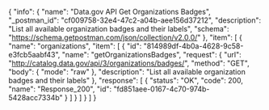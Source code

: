 {
  "info": {
    "name": "Data.gov API Get Organizations Badges",
    "_postman_id": "cf009758-32e4-47c2-a04b-aee156d37212",
    "description": "List all available organization badges and their labels",
    "schema": "https://schema.getpostman.com/json/collection/v2.0.0/"
  },
  "item": [
    {
      "name": "organizations",
      "item": [
        {
          "id": "814989df-4b0a-4628-9c58-e3fcb5aabf43",
          "name": "getOrganizationsBadges",
          "request": {
            "url": "http://catalog.data.gov/api/3/organizations/badges/",
            "method": "GET",
            "body": {
              "mode": "raw"
            },
            "description": "List all available organization badges and their labels"
          },
          "response": [
            {
              "status": "OK",
              "code": 200,
              "name": "Response_200",
              "id": "fd851aee-0167-4c70-974b-5428acc7334b"
            }
          ]
        }
      ]
    }
  ]
}